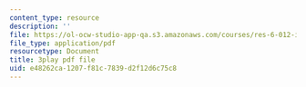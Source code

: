 ```yaml
---
content_type: resource
description: ''
file: https://ol-ocw-studio-app-qa.s3.amazonaws.com/courses/res-6-012-introduction-to-probability-spring-2018/e48262ca1207f81c7839d2f12d6c75c8_WXIU2tK4qtc.pdf
file_type: application/pdf
resourcetype: Document
title: 3play pdf file
uid: e48262ca-1207-f81c-7839-d2f12d6c75c8
---
```

